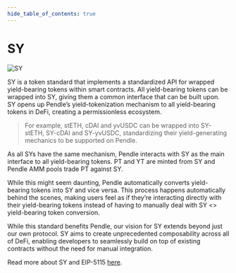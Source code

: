 ```yaml
---
hide_table_of_contents: true
---
```


# SY

![SY](/img/pendlepro/sy.png "SY")

SY is a token standard that implements a standardized API for wrapped yield-bearing tokens within smart contracts. All yield-bearing tokens can be wrapped into SY, giving them a common interface that can be built upon. SY opens up Pendle’s yield-tokenization mechanism to all yield-bearing tokens in DeFi, creating a permissionless ecosystem.

> For example, stETH, cDAI and yvUSDC can be wrapped into SY-stETH, SY-cDAI and SY-yvUSDC, standardizing their yield-generating mechanics to be supported on Pendle.

As all SYs have the same mechanism, Pendle interacts with SY as the main interface to all yield-bearing tokens. PT and YT are minted from SY and Pendle AMM pools trade PT against SY. 

While this might seem daunting, Pendle automatically converts yield-bearing tokens into SY and vice versa. This process happens automatically behind the scenes, making users feel as if they’re interacting directly with their yield-bearing tokens instead of having to manually deal with SY &lt;&gt; yield-bearing token conversion.
 
While this standard benefits Pendle, our vision for SY extends beyond just our own protocol. SY aims to create unprecedented composability across all of DeFi, enabling developers to seamlessly build on top of existing contracts without the need for manual integration. 

Read more about SY and EIP-5115 [here](https://eips.ethereum.org/EIPS/eip-5115).
